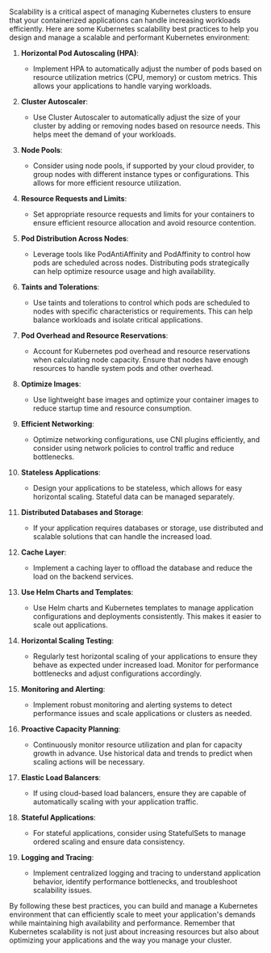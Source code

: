 Scalability is a critical aspect of managing Kubernetes clusters to ensure that your containerized applications can handle increasing workloads efficiently. Here are some Kubernetes scalability best practices to help you design and manage a scalable and performant Kubernetes environment:

1. **Horizontal Pod Autoscaling (HPA)**:
   - Implement HPA to automatically adjust the number of pods based on resource utilization metrics (CPU, memory) or custom metrics. This allows your applications to handle varying workloads.

2. **Cluster Autoscaler**:
   - Use Cluster Autoscaler to automatically adjust the size of your cluster by adding or removing nodes based on resource needs. This helps meet the demand of your workloads.

3. **Node Pools**:
   - Consider using node pools, if supported by your cloud provider, to group nodes with different instance types or configurations. This allows for more efficient resource utilization.

4. **Resource Requests and Limits**:
   - Set appropriate resource requests and limits for your containers to ensure efficient resource allocation and avoid resource contention.

5. **Pod Distribution Across Nodes**:
   - Leverage tools like PodAntiAffinity and PodAffinity to control how pods are scheduled across nodes. Distributing pods strategically can help optimize resource usage and high availability.

6. **Taints and Tolerations**:
   - Use taints and tolerations to control which pods are scheduled to nodes with specific characteristics or requirements. This can help balance workloads and isolate critical applications.

7. **Pod Overhead and Resource Reservations**:
   - Account for Kubernetes pod overhead and resource reservations when calculating node capacity. Ensure that nodes have enough resources to handle system pods and other overhead.

8. **Optimize Images**:
   - Use lightweight base images and optimize your container images to reduce startup time and resource consumption.

9. **Efficient Networking**:
   - Optimize networking configurations, use CNI plugins efficiently, and consider using network policies to control traffic and reduce bottlenecks.

10. **Stateless Applications**:
    - Design your applications to be stateless, which allows for easy horizontal scaling. Stateful data can be managed separately.

11. **Distributed Databases and Storage**:
    - If your application requires databases or storage, use distributed and scalable solutions that can handle the increased load.

12. **Cache Layer**:
    - Implement a caching layer to offload the database and reduce the load on the backend services.

13. **Use Helm Charts and Templates**:
    - Use Helm charts and Kubernetes templates to manage application configurations and deployments consistently. This makes it easier to scale out applications.

14. **Horizontal Scaling Testing**:
    - Regularly test horizontal scaling of your applications to ensure they behave as expected under increased load. Monitor for performance bottlenecks and adjust configurations accordingly.

15. **Monitoring and Alerting**:
    - Implement robust monitoring and alerting systems to detect performance issues and scale applications or clusters as needed.

16. **Proactive Capacity Planning**:
    - Continuously monitor resource utilization and plan for capacity growth in advance. Use historical data and trends to predict when scaling actions will be necessary.

17. **Elastic Load Balancers**:
    - If using cloud-based load balancers, ensure they are capable of automatically scaling with your application traffic.

18. **Stateful Applications**:
    - For stateful applications, consider using StatefulSets to manage ordered scaling and ensure data consistency.

19. **Logging and Tracing**:
    - Implement centralized logging and tracing to understand application behavior, identify performance bottlenecks, and troubleshoot scalability issues.

By following these best practices, you can build and manage a Kubernetes environment that can efficiently scale to meet your application's demands while maintaining high availability and performance. Remember that Kubernetes scalability is not just about increasing resources but also about optimizing your applications and the way you manage your cluster.